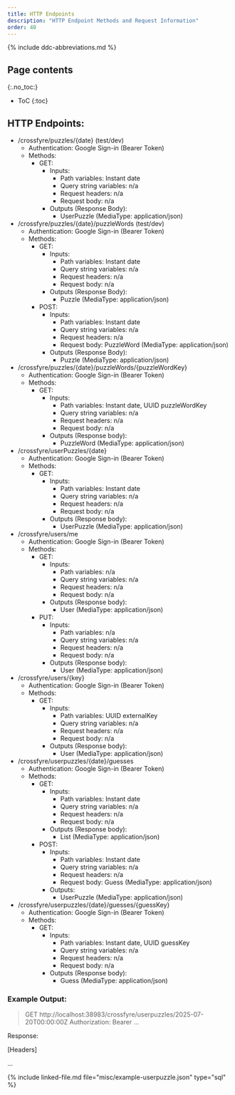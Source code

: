 ```yaml
---
title: HTTP Endpoints
description: "HTTP Endpoint Methods and Request Information"
order: 40
---
```


{% include ddc-abbreviations.md %}

## Page contents
{:.no_toc:}

- ToC
{:toc}

## HTTP Endpoints:

* /crossfyre/puzzles/{date} (test/dev)
  * Authentication: Google Sign-in (Bearer Token)
  * Methods:
    * GET:
      * Inputs:
        * Path variables: Instant date
        * Query string variables: n/a
        * Request headers: n/a
        * Request body: n/a
      * Outputs (Response Body):
        * UserPuzzle (MediaType: application/json)
* /crossfyre/puzzles/{date}/puzzleWords (test/dev)
  * Authentication: Google Sign-in (Bearer Token)
  * Methods:
    * GET:
      * Inputs:
        * Path variables: Instant date
        * Query string variables: n/a
        * Request headers: n/a
        * Request body: n/a
      * Outputs (Response Body):
        * Puzzle (MediaType: application/json)
    * POST:
      * Inputs:
        * Path variables: Instant date
        * Query string variables: n/a
        * Request headers: n/a
        * Request body: PuzzleWord (MediaType: application/json)
      * Outputs (Response Body):
        * Puzzle (MediaType: application/json)
* /crossfyre/puzzles/{date}/puzzleWords/{puzzleWordKey}
  * Authentication: Google Sign-in (Bearer Token)
  * Methods:
    * GET:
      * Inputs:
        * Path variables: Instant date, UUID puzzleWordKey
        * Query string variables: n/a
        * Request headers: n/a
        * Request body: n/a
      * Outputs (Response body):
        * PuzzleWord (MediaType: application/json)
* /crossfyre/userPuzzles/{date}
  * Authentication: Google Sign-in (Bearer Token)
  * Methods:
    * GET:
      * Inputs:
        * Path variables: Instant date
        * Query string variables: n/a
        * Request headers: n/a
        * Request body: n/a
      * Outputs (Response body):
        * UserPuzzle (MediaType: application/json)
* /crossfyre/users/me
  * Authentication: Google Sign-in (Bearer Token)
  * Methods:
    * GET:
      * Inputs:
        * Path variables: n/a
        * Query string variables: n/a
        * Request headers: n/a
        * Request body: n/a
      * Outputs (Response body):
        * User (MediaType: application/json)
    * PUT:
      * Inputs:
        * Path variables: n/a
        * Query string variables: n/a
        * Request headers: n/a
        * Request body: n/a
      * Outputs (Response body):
        * User (MediaType: application/json)
* /crossfyre/users/{key}
  * Authentication: Google Sign-in (Bearer Token)
  * Methods:
    * GET:
      * Inputs:
        * Path variables: UUID externalKey
        * Query string variables: n/a
        * Request headers: n/a
        * Request body: n/a
      * Outputs (Response body):
        * User (MediaType: application/json)
* /crossfyre/userpuzzles/{date}/guesses
  * Authentication: Google Sign-in (Bearer Token)
  * Methods:
    * GET:
      * Inputs:
        * Path variables: Instant date
        * Query string variables: n/a
        * Request headers: n/a
        * Request body: n/a
      * Outputs (Response body):
        * List<Guess> (MediaType: application/json)
    * POST:
      * Inputs:
        * Path variables: Instant date
        * Query string variables: n/a
        * Request headers: n/a
        * Request body: Guess (MediaType: application/json)
      * Outputs:
        * UserPuzzle (MediaType: application/json)
* /crossfyre/userpuzzles/{date}/guesses/{guessKey}
  * Authentication: Google Sign-in (Bearer Token)
  * Methods:
    * GET:
      * Inputs:
        * Path variables: Instant date, UUID guessKey
        * Query string variables: n/a
        * Request headers: n/a
        * Request body: n/a
      * Outputs (Response body):
        * Guess (MediaType: application/json)


### Example Output:

 > GET http://localhost:38983/crossfyre/userpuzzles/2025-07-20T00:00:00Z
 > Authorization: Bearer ...
 
Response:

[Headers]

...

{% include linked-file.md file="misc/example-userpuzzle.json" type="sql" %}
